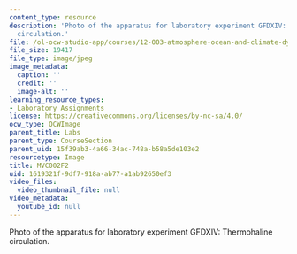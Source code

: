```yaml
---
content_type: resource
description: 'Photo of the apparatus for laboratory experiment GFDXIV: Thermohaline
  circulation.'
file: /ol-ocw-studio-app/courses/12-003-atmosphere-ocean-and-climate-dynamics-fall-2008/1619321f9df7918aab77a1ab92650ef3_MVC002F2.jpg
file_size: 19417
file_type: image/jpeg
image_metadata:
  caption: ''
  credit: ''
  image-alt: ''
learning_resource_types:
- Laboratory Assignments
license: https://creativecommons.org/licenses/by-nc-sa/4.0/
ocw_type: OCWImage
parent_title: Labs
parent_type: CourseSection
parent_uid: 15f39ab3-4a66-34ac-748a-b58a5de103e2
resourcetype: Image
title: MVC002F2
uid: 1619321f-9df7-918a-ab77-a1ab92650ef3
video_files:
  video_thumbnail_file: null
video_metadata:
  youtube_id: null
---
```

Photo of the apparatus for laboratory experiment GFDXIV: Thermohaline circulation.
